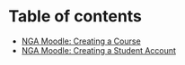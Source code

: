 # Table of contents

* [NGA Moodle: Creating a Course](README.md)
* [NGA Moodle: Creating a Student Account](nga-moodle-creating-a-student-account.md)

